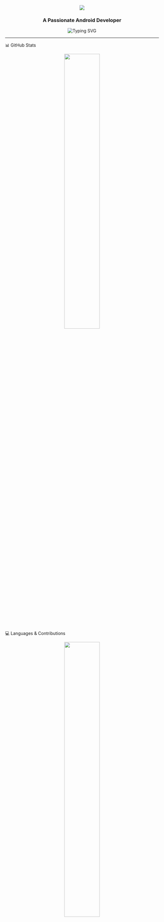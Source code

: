<h1 align="center">
  <a href="#">
    <img src="https://readme-typing-svg.herokuapp.com?font=Orbitron&size=30&duration=1&pause=8000000000&color=00ccff&center=true&vCenter=true&width=600&height=50&lines=👋+Hey,+I'm+Suman+Kumar+Dey!">
  </a>
</h1>






<h3 align="center">A Passionate Android Developer</h3>





<p align="center">
  <img src="https://readme-typing-svg.herokuapp.com?font=Raleway+Code&weight=600&size=22&duration=2500&pause=500&color=FF4500&center=true&vCenter=true&width=700&height=50&lines=🚀+Android+Developer;🤖+AI+%26+ML+Enthusiast;💡+Tech+Innovator;🔥+Pushing+Limits;🌍+Building+for+Impact!" alt="Typing SVG" />
</p>

---



📊 GitHub Stats
<p align="center">
  <img src="https://github-readme-stats.vercel.app/api?username=suman1040&show_icons=true&theme=tokyonight&hide_border=true" width="48%" />
</p>

💻 Languages & Contributions
<div align="center"> <a href="https://github.com/suman1040"> <img src="https://github-readme-stats.vercel.app/api/top-langs?username=suman1040&show_icons=true&theme=tokyonight&layout=compact&hide_border=true&border_radius=10&langs_count=8" width="48%" /> </a> </div>
🌟 Contribution Insights
<div align="center">
  <a href="https://github.com/suman1040">
    <img src="https://github-readme-activity-graph.vercel.app/graph?username=suman1040&bg_color=000000&color=f1c40f&line=ff5733&point=ffffff&area=true&hide_border=true&theme=high-contrast" width="90%" />
  </a>
</div>

---






### 🌍 Connect with Me
<p align="center">
  <a href="https://linkedin.com/in/suman1040"><img src="https://img.shields.io/badge/-LinkedIn-0A66C2?style=for-the-badge&logo=linkedin&logoColor=white"></a>
  <a href="https://twitter.com/sumande14063037"><img src="https://img.shields.io/badge/-Twitter-1DA1F2?style=for-the-badge&logo=twitter&logoColor=white"></a>
  <a href="https://stackoverflow.com/users/25301567"><img src="https://img.shields.io/badge/-Stack Overflow-FE7A16?style=for-the-badge&logo=stackoverflow&logoColor=white"></a>
  <a href="https://www.leetcode.com/zt3vt4tkpk"><img src="https://img.shields.io/badge/-LeetCode-FFA116?style=for-the-badge&logo=leetcode&logoColor=white"></a>
  <a href="https://medium.com/@suman1040"><img src="https://img.shields.io/badge/-Medium-000000?style=for-the-badge&logo=medium&logoColor=white"></a>
  <a href="https://www.youtube.com/@innox1040"><img src="https://img.shields.io/badge/-YouTube-FF0000?style=for-the-badge&logo=youtube&logoColor=white"></a>
</p>

---





🚀 Languages & Tools
<p align="center"> <a href="https://developer.android.com/studio" target="_blank"> <img src="https://skillicons.dev/icons?i=androidstudio" title="Android Studio" width="50" /> </a> <a href="https://kotlinlang.org/" target="_blank"> <img src="https://skillicons.dev/icons?i=kotlin" title="Kotlin" width="50" /> </a> <a href="https://www.java.com/" target="_blank"> <img src="https://skillicons.dev/icons?i=java" title="Java" width="50" /> </a> <a href="https://www.python.org/" target="_blank"> <img src="https://skillicons.dev/icons?i=python" title="Python" width="50" /> </a> <a href="https://isocpp.org/" target="_blank"> <img src="https://skillicons.dev/icons?i=cpp" title="C++" width="50" /> </a> <a href="https://en.wikipedia.org/wiki/C_(programming_language)" target="_blank"> <img src="https://skillicons.dev/icons?i=c" title="C" width="50" /> </a> <a href="https://git-scm.com/" target="_blank"> <img src="https://skillicons.dev/icons?i=git" title="Git" width="50" /> </a> <a href="https://github.com/" target="_blank"> <img src="https://skillicons.dev/icons?i=github" title="GitHub" width="50" /> </a> <a href="https://www.linux.org/" target="_blank"> <img src="https://skillicons.dev/icons?i=linux" title="Linux" width="50" /> </a> <a href="https://www.mysql.com/" target="_blank"> <img src="https://skillicons.dev/icons?i=mysql" title="MySQL" width="50" /> </a> <a href="https://firebase.google.com/" target="_blank"> <img src="https://skillicons.dev/icons?i=firebase" title="Firebase" width="50" /> </a> <a href="https://www.figma.com/" target="_blank"> <img src="https://skillicons.dev/icons?i=figma" title="Figma" width="50" /> </a> <a href="https://www.sqlite.org/" target="_blank"> <img src="https://skillicons.dev/icons?i=sqlite" title="SQLite" width="50" /> </a> <a href="https://www.arduino.cc/" target="_blank"> <img src="https://skillicons.dev/icons?i=arduino" title="Arduino" width="50" /> </a> <a href="https://code.visualstudio.com/" target="_blank"> <img src="https://skillicons.dev/icons?i=vscode" title="VS Code" width="50" /> </a> </p>

---








### 🎮 Fun & Dynamic Stuff
🔥 Check out my **GitHub Profile Summary**: [View Insights](https://profile-summary-for-github.com/user/suman1040)

- 🏆 **GitHub Achievements**
  <p align="center">
    <img src="https://github-profile-trophy.vercel.app/?username=suman1040&theme=discord&no-frame=true&margin-w=10" />
  </p>

> **💡 More Contributions → More Trophies → More Fun!**

---

- ✨ **Daily Coding Motivation**
  <p align="center">
    <img src="https://quotes-github-readme.vercel.app/api?type=horizontal&theme=tokyonight" />
  </p>

  🔥 *"Simplicity is the soul of efficiency."* – Austin Freeman  


